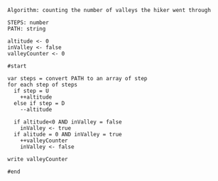     Algorithm: counting the number of valleys the hiker went through

    STEPS: number
    PATH: string

    altitude <- 0
    inValley <- false
    valleyCounter <- 0

    #start

    var steps = convert PATH to an array of step
    for each step of steps
      if step = U
        ++altitude
      else if step = D
        --altitude
      
      if altitude<0 AND inValley = false
        inValley <- true
      if alitude = 0 AND inValley = true
        ++valleyCounter
        inValley <- false

    write valleyCounter

    #end